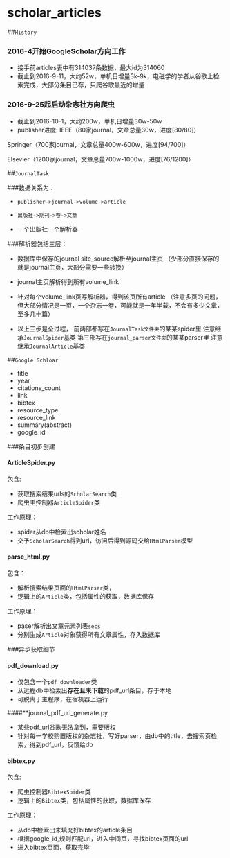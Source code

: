# scholar_articles

##`History`
### 2016-4开始GoogleScholar方向工作
- 接手前articles表中有314037条数据，最大id为314060
- 截止到2016-9-11，大约52w，单机日增量3k-9k，电磁学的学者从谷歌上检索完成，大部分条目已存，只爬谷歌最近的增量
### 2016-9-25起启动杂志社方向爬虫
- 截止到2016-10-1，大约200w，单机日增量30w-50w
- publisher进度:
 IEEE（80家journal，文章总量30w，进度[80/80]）
 
 Springer（700家journal，文章总量400w-600w，进度[94/700]）
 
 Elsevier（1200家journal，文章总量700w-1000w，进度[76/1200]）
 
##`JournalTask`

###数据关系为：
- `publisher->journal->volume->article`
- `出版社->期刊->卷->文章`

- 一个出版社一个解析器

###解析器包括三层：

- 数据库中保存的journal site_source解析至journal主页
（少部分直接保存的就是journal主页，大部分需要一些转换）

- journal主页解析得到所有volume_link

- 针对每个volume_link页写解析器，得到该页所有article
（注意多页的问题，但大部分情况是一页，一个杂志一卷，可能就是一年半载，不会有多少文章，至多几十篇）

- 以上三步是全过程，
     前两部都写在`JournalTask文件夹`的某某spider里
     注意继承`JournalSpider`基类
     第三部写在`journal_parser文件夹`的某某parser里
     注意继承`JournalArticle`基类


##`Google Schloar`

* title
* year
* citations_count
* link
* bibtex
* resource_type
* resource_link
* summary(abstract)
* google_id


###条目初步创建

#### ArticleSpider.py
包含:
- 获取搜索结果urls的`ScholarSearch`类
- 爬虫主控制器`ArticleSpider`类

工作原理：
- spider从db中检索出scholar姓名
- 交予`ScholarSearch`得到url，访问后得到源码交给`HtmlParser`模型

#### parse_html.py
包含：
- 解析搜索结果页面的`HtmlParser`类，
- 逻辑上的`Article`类，包括属性的获取，数据库保存

工作原理：
- paser解析出文章元素列表`secs`
- 分别生成`Article`对象获得所有文章属性，存入数据库

###异步获取细节
#### pdf_download.py
- 仅包含一个`pdf_downloader`类
- 从远程db中检索出**存在且未下载**的pdf_url条目，存于本地
- 可脱离于主程序，在宿机器上运行

####**journal_pdf_url_generate.py
-  某些pdf_url谷歌无法拿到，需要版权
-  针对每一学校购置版权的杂志社，写好parser，由db中的title，去搜索页检索，得到pdf_url，反馈给db

#### bibtex.py
包含:
- 爬虫控制器`BibtexSpider`类
- 逻辑上的`Bibtex`类，包括属性的获取，数据库保存

工作原理：
- 从db中检索出未填充好bibtex的article条目
- 根据google_id,规则匹配url，进入中间页，寻找bibtex页面的url
- 进入bibtex页面，获取完毕


